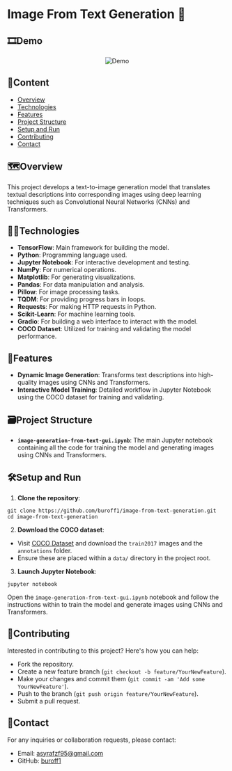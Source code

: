 # Image From Text Generation 🎨

## 🎞️Demo
<p align="center">
  <img src="https://github.com/user-attachments/assets/51f02086-374a-4c9e-be07-ec441d5bb28a" alt="Demo">
</p>

## 📝Content

- [Overview](#%EF%B8%8Foverview)
- [Technologies](#technologies)
- [Features](#features)
- [Project Structure](#%EF%B8%8Fproject-structure)
- [Setup and Run](#setup-and-run)
- [Contributing](#contributing)
- [Contact](#contact)

## 🗺️Overview

This project develops a text-to-image generation model that translates textual descriptions into corresponding images using deep learning techniques such as Convolutional Neural Networks (CNNs) and Transformers.

## 👨‍💻Technologies

- **TensorFlow**: Main framework for building the model.
- **Python**: Programming language used.
- **Jupyter Notebook**: For interactive development and testing.
- **NumPy**: For numerical operations.
- **Matplotlib**: For generating visualizations.
- **Pandas**: For data manipulation and analysis.
- **Pillow**: For image processing tasks.
- **TQDM**: For providing progress bars in loops.
- **Requests**: For making HTTP requests in Python.
- **Scikit-Learn**: For machine learning tools.
- **Gradio**: For building a web interface to interact with the model.
- **COCO Dataset**: Utilized for training and validating the model performance.

## 👀Features

- **Dynamic Image Generation**: Transforms text descriptions into high-quality images using CNNs and Transformers.
- **Interactive Model Training**: Detailed workflow in Jupyter Notebook using the COCO dataset for training and validating.

## 🗃️Project Structure

- **`image-generation-from-text-gui.ipynb`**: The main Jupyter notebook containing all the code for training the model and generating images using CNNs and Transformers.

## 🛠Setup and Run

1. **Clone the repository**:
```
git clone https://github.com/buroff1/image-from-text-generation.git
cd image-from-text-generation
```
2. **Download the COCO dataset**:
- Visit [COCO Dataset](https://cocodataset.org/#download) and download the `train2017` images and the `annotations` folder.
- Ensure these are placed within a `data/` directory in the project root.
3. **Launch Jupyter Notebook**:
```
jupyter notebook
```
Open the `image-generation-from-text-gui.ipynb` notebook and follow the instructions within to train the model and generate images using CNNs and Transformers.

## 🤝Contributing

Interested in contributing to this project? Here's how you can help:
- Fork the repository.
- Create a new feature branch (`git checkout -b feature/YourNewFeature`).
- Make your changes and commit them (`git commit -am 'Add some YourNewFeature'`).
- Push to the branch (`git push origin feature/YourNewFeature`).
- Submit a pull request.

## 📧Contact

For any inquiries or collaboration requests, please contact:
- Email: [asyrafzf95@gmail.com](mailto:asyrafzf95gmail.com)
- GitHub: [buroff1](https://github.com/asyrafzf95)

